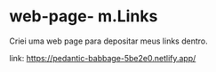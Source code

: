 # web-page- m.Links

Criei uma web page para depositar meus links dentro. 

link: https://pedantic-babbage-5be2e0.netlify.app/
